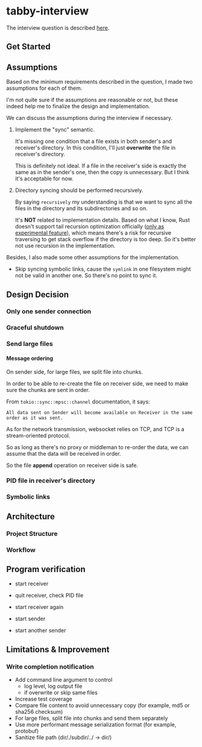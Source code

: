 # tabby-interview

The interview question is described [here](https://github.com/TabbyML/interview-questions/tree/main/301_sync_directory_over_websocket).

## Get Started

## Assumptions

Based on the minimum requirements described in the question, I made two assumptions for each of them.

I'm not quite sure if the assumptions are reasonable or not, but these indeed help me to finalize the design and implementation.

We can discuss the assumptions during the interview if necessary.

1. Implement the "sync" semantic.

   It's missing one condition that a file exists in both sender's and receiver's directory. In this condition, I'll just **overwrite** the file in receiver's directory.

   This is definitely not ideal. If a file in the receiver's side is exactly the same as in the sender's one, then the copy is unnecessary. But I think it's acceptable for now.

2. Directory syncing should be performed recursively.

   By saying `recursively` my understanding is that we want to sync all the files in the directory and its subdirectories and so on.

   It's **NOT** related to implementation details. Based on what I know, Rust doesn't support tail recursion optimization officially ([only as experimental feature](https://github.com/rust-lang/rust/issues/112788)), which means there's a risk for recursive traversing to get stack overflow if the directory is too deep. So it's better not use recursion in the implementation.

Besides, I also made some other assumptions for the implementation.

- Skip syncing symbolic links, cause the `symlink` in one filesystem might not be valid in another one.
  So there's no point to sync it.

## Design Decision

### Only one sender connection

### Graceful shutdown

### Send large files

#### Message ordering

On sender side, for large files, we split file into chunks.

In order to be able to re-create the file on receiver side, we need to make sure the chunks are sent in order.

From `tokio::sync::mpsc::channel` documentation, it says:

```
All data sent on Sender will become available on Receiver in the same order as it was sent.
```

As for the network transmission, websocket relies on TCP, and TCP is a stream-oriented protocol.

So as long as there's no proxy or middleman to re-order the data, we can assume that the data will be received in order.

So the file **append** operation on receiver side is safe.

### PID file in receiver's directory

### Symbolic links

## Architecture

### Project Structure

### Workflow

## Program verification

- start receiver
- quit receiver, check PID file

- start receiver again
- start sender
- start another sender

## Limitations & Improvement

### Write completion notification

- Add command line argument to control
  - log level, log output file
  - if overwrite or skip same files
- Increase test coverage
- Compare file content to avoid unnecessary copy (for example, md5 or sha256 checksum)
- For large files, split file into chunks and send them separately
- Use more performant message serialization format (for example, protobuf)
- Sanitize file path (dir/./subdir/../ -> dir/)
